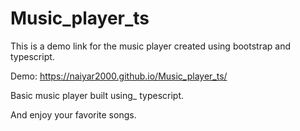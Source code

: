 # Music_player_ts

This is a demo link for the music player created using bootstrap and typescript.

Demo:  https://naiyar2000.github.io/Music_player_ts/

Basic music player built using_ typescript.

And enjoy your favorite songs.
